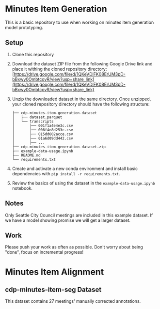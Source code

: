 # Minutes Item Generation

This is a basic repository to use
when working on minutes item generation model prototyping.

## Setup

1.  Clone this repository

2.  Download the dataset ZIP file from the following Google Drive link
    and place it withing the cloned repository directory:
    [https://drive.google.com/file/d/1QKeVDlFK08ErUM3pD-bBxwy0OmbtcovR/view?usp=share_link](https://drive.google.com/file/d/1QKeVDlFK08ErUM3pD-bBxwy0OmbtcovR/view?usp=share_link)

3.  Unzip the downloaded dataset in the same directory.
    Once unzipped, your cloned repository directory should have the following structure:

    ```
    ├── cdp-minutes-item-generation-dataset
    │   ├── dataset.parquet
    │   └── transcripts
    │       ├── 001f1a4e4e3c.csv
    │       ├── 008f4e8d253c.csv
    │       ├── 015dd602acce.csv
    │       ├── 01a6d09dd442.csv
    │       ├── ...
    ├── cdp-minutes-item-generation-dataset.zip
    ├── example-data-usage.ipynb
    ├── README.md
    └── requirements.txt
    ```

3.  Create and activate a new conda environment and install
    basic dependencies with `pip install -r requirements.txt`.

4.  Review the basics of using the dataset in the `example-data-usage.ipynb` notebook.

## Notes

Only Seattle City Council meetings are included in this example dataset.
If we have a model showing promise we will get a larger dataset.

## Work

Please push your work as often as possible.
Don't worry about being "done", focus on incremental progress!

# Minutes Item Alignment

## cdp-minutes-item-seg Dataset
This dataset contains 27 meetings' manually corrected annotations.

## 
